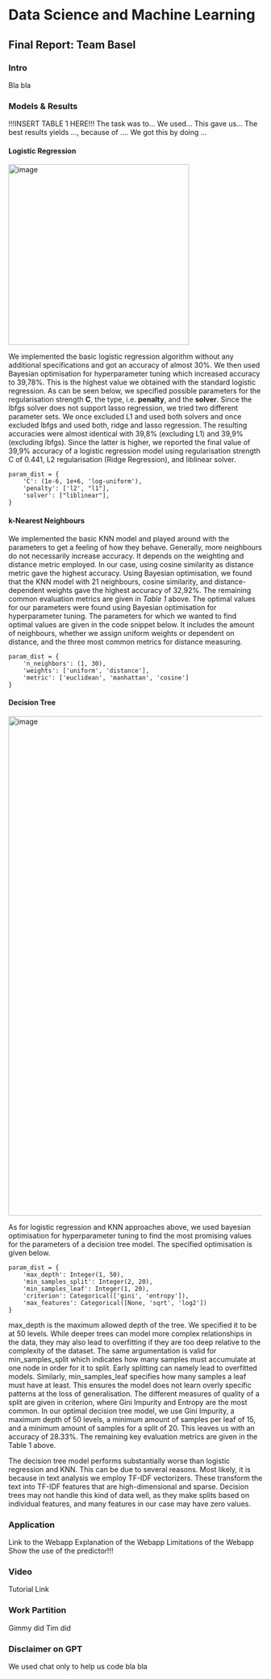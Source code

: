 # Data Science and Machine Learning
## Final Report: Team Basel

### Intro
Bla bla 

### Models & Results
!!!INSERT TABLE 1 HERE!!!
The task was to... 
We used... 
This gave us... 
The best results yields ..., because of .... We got this by doing ...

#### Logistic Regression
<img width="358" alt="image" src="https://github.com/GiammarcoBozzelli/DSML/assets/55870958/3ea4dd8b-0fa8-48ee-8f18-e76a94df712d">

We implemented the basic logistic regression algorithm without any additional specifications and got an accuracy of almost 30%. We then used Bayesian optimisation for hyperparameter tuning which increased accuracy to 39,78%. This is the highest value we obtained with the standard logistic regression. As can be seen below, we specified possible parameters for the regularisation strength **C**, the type, i.e. **penalty**, and the **solver**. Since the lbfgs solver does not support lasso regression, we tried two different parameter sets. We once excluded L1 and used both solvers and once excluded lbfgs and used both, ridge and lasso regression. The resulting accuracies were almost identical with 39,8% (excluding L1) and 39,9% (excluding lbfgs). Since the latter is higher, we reported the final value of 39,9% accuracy of a logistic regression model using regularisation strength C of 0.441, L2 regularisation (Ridge Regression), and liblinear solver. 
```
param_dist = {
    'C': (1e-6, 1e+6, 'log-uniform'),
    'penalty': ['l2', "l1"],           
    'solver': ["liblinear"],
}
```


#### k-Nearest Neighbours
We implemented the basic KNN model and played around with the parameters to get a feeling of how they behave. Generally, more neighbours do not necessarily increase accuracy. It depends on the weighting and distance metric employed. In our case, using cosine similarity as distance metric gave the highest accuracy. Using Bayesian optimisation, we found that the KNN model with 21 neighbours, cosine similarity, and distance-dependent weights gave the highest accuracy of 32,92%. The remaining common evaluation metrics are given in _Table 1_ above. The optimal values for our parameters were found using Bayesian optimisation for hyperparameter tuning. The parameters for which we wanted to find optimal values are given in the code snippet below. It includes the amount of neighbours, whether we assign uniform weights or dependent on distance, and the three most common metrics for distance measuring.
```
param_dist = {
    'n_neighbors': (1, 30),
    'weights': ['uniform', 'distance'],
    'metric': ['euclidean', 'manhattan', 'cosine']
}
```

#### Decision Tree
<img width="989" alt="image" src="https://github.com/GiammarcoBozzelli/DSML/assets/55870958/161fdc9d-dc28-49d6-bdd1-25e6d6864486">

As for logistic regression and KNN approaches above, we used bayesian optimisation for hyperparameter tuning to find the most promising values for the parameters of a decision tree model. The specified optimisation is given below. 
```
param_dist = {
    'max_depth': Integer(1, 50),
    'min_samples_split': Integer(2, 20),
    'min_samples_leaf': Integer(1, 20),
    'criterion': Categorical(['gini', 'entropy']),
    'max_features': Categorical([None, 'sqrt', 'log2'])
}
```
max_depth is the maximum allowed depth of the tree. We specified it to be at 50 levels. While deeper trees can model more complex relationships in the data, they may also lead to overfitting if they are too deep relative to the complexity of the dataset. The same argumentation is valid for min_samples_split which indicates how many samples must accumulate at one node in order for it to split. Early splitting can namely lead to overfitted models. Similarly, min_samples_leaf specifies how many samples a leaf must have at least. This ensures the model does not learn overly specific patterns at the loss of generalisation. The different measures of quality of a split are given in criterion, where Gini Impurity and Entropy are the most common. In our optimal decision tree model, we use Gini Impurity, a maximum depth of 50 levels, a minimum amount of samples per leaf of 15, and a minimum amount of samples for a split of 20. This leaves us with an accuracy of 28.33%. The remaining key evaluation metrics are given in the Table 1 above. 

The decision tree model performs substantially worse than logistic regression and KNN. This can be due to several reasons. Most likely, it is because in text analysis we employ TF-IDF vectorizers. These transform the text into TF-IDF features that are high-dimensional and sparse. Decision trees may not handle this kind of data well, as they make splits based on individual features, and many features in our case may have zero values.

### Application 
Link to the Webapp 
Explanation of the Webapp 
Limitations of the Webapp 
Show the use of the predictor!!!

### Video
Tutorial Link

### Work Partition 
Gimmy did
Tim did

### Disclaimer on GPT
We used chat only to help us code bla bla
